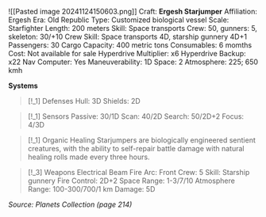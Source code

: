 ![[Pasted image 20241124150603.png]]
Craft: **Ergesh Starjumper**
Affiliation: Ergesh
Era: Old Republic
Type: Customized biological vessel
Scale: Starfighter
Length: 200 meters
Skill: Space transports
Crew: 50, gunners: 5, skeleton: 30/+10
Crew Skill: Space transports 4D, starship gunnery 4D+1
Passengers: 30
Cargo Capacity: 400 metric tons
Consumables: 6 momths
Cost: Not available for sale
Hyperdrive Multiplier: x6
Hyperdrive Backup: x22
Nav Computer: Yes
Maneuverability: 1D
Space: 2
Atmosphere: 225; 650 kmh

**Systems**
> [!_1] Defenses
> Hull: 3D
> Shields: 2D

> [!_1] Sensors
> Passive: 30/1D
> Scan: 40/2D
> Search: 50/2D+2
> Focus: 4/3D

> [!_1] Organic Healing
> Starjumpers are biologically engineered sentient creatures, with the ability to self-repair battle damage with natural healing rolls made every three hours. 

> [!_3] Weapons
> Electrical Beam
> Fire Arc: Front
> Crew: 5
> Skill: Starship gunnery
> Fire Control: 2D+2
> Space Range: 1-3/7/10
> Atmosphere Range: 100-300/700/1 km
> Damage: 5D


*Source: Planets Collection (page 214)*